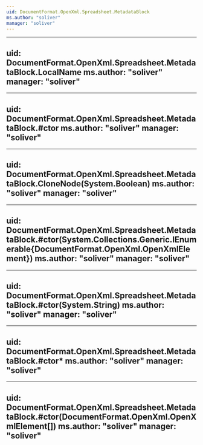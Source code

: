 ```yaml
---
uid: DocumentFormat.OpenXml.Spreadsheet.MetadataBlock
ms.author: "soliver"
manager: "soliver"
---
```


---
uid: DocumentFormat.OpenXml.Spreadsheet.MetadataBlock.LocalName
ms.author: "soliver"
manager: "soliver"
---

---
uid: DocumentFormat.OpenXml.Spreadsheet.MetadataBlock.#ctor
ms.author: "soliver"
manager: "soliver"
---

---
uid: DocumentFormat.OpenXml.Spreadsheet.MetadataBlock.CloneNode(System.Boolean)
ms.author: "soliver"
manager: "soliver"
---

---
uid: DocumentFormat.OpenXml.Spreadsheet.MetadataBlock.#ctor(System.Collections.Generic.IEnumerable{DocumentFormat.OpenXml.OpenXmlElement})
ms.author: "soliver"
manager: "soliver"
---

---
uid: DocumentFormat.OpenXml.Spreadsheet.MetadataBlock.#ctor(System.String)
ms.author: "soliver"
manager: "soliver"
---

---
uid: DocumentFormat.OpenXml.Spreadsheet.MetadataBlock.#ctor*
ms.author: "soliver"
manager: "soliver"
---

---
uid: DocumentFormat.OpenXml.Spreadsheet.MetadataBlock.#ctor(DocumentFormat.OpenXml.OpenXmlElement[])
ms.author: "soliver"
manager: "soliver"
---
